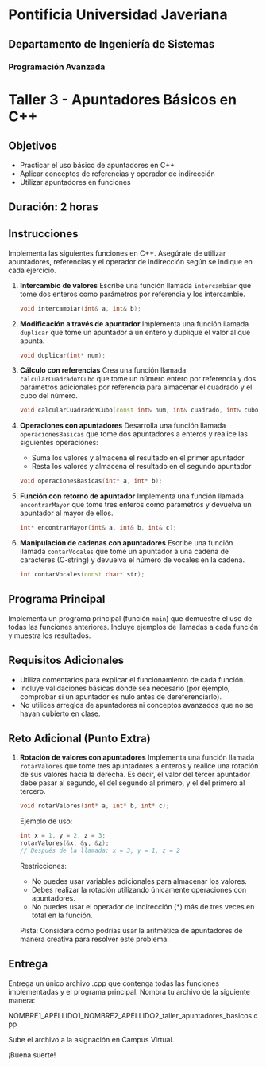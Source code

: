 # Pontificia Universidad Javeriana
## Departamento de Ingeniería de Sistemas
### Programación Avanzada
# Taller 3 - Apuntadores Básicos en C++

## Objetivos
- Practicar el uso básico de apuntadores en C++
- Aplicar conceptos de referencias y operador de indirección
- Utilizar apuntadores en funciones

## Duración: 2 horas

## Instrucciones
Implementa las siguientes funciones en C++. Asegúrate de utilizar apuntadores, referencias y el operador de indirección según se indique en cada ejercicio.

1. **Intercambio de valores**
   Escribe una función llamada `intercambiar` que tome dos enteros como parámetros por referencia y los intercambie.
   ```cpp
   void intercambiar(int& a, int& b);
   ```

2. **Modificación a través de apuntador**
   Implementa una función llamada `duplicar` que tome un apuntador a un entero y duplique el valor al que apunta.
   ```cpp
   void duplicar(int* num);
   ```

3. **Cálculo con referencias**
   Crea una función llamada `calcularCuadradoYCubo` que tome un número entero por referencia y dos parámetros adicionales por referencia para almacenar el cuadrado y el cubo del número.
   ```cpp
   void calcularCuadradoYCubo(const int& num, int& cuadrado, int& cubo);
   ```

4. **Operaciones con apuntadores**
   Desarrolla una función llamada `operacionesBasicas` que tome dos apuntadores a enteros y realice las siguientes operaciones:
   - Suma los valores y almacena el resultado en el primer apuntador
   - Resta los valores y almacena el resultado en el segundo apuntador
   ```cpp
   void operacionesBasicas(int* a, int* b);
   ```

5. **Función con retorno de apuntador**
   Implementa una función llamada `encontrarMayor` que tome tres enteros como parámetros y devuelva un apuntador al mayor de ellos.
   ```cpp
   int* encontrarMayor(int& a, int& b, int& c);
   ```

6. **Manipulación de cadenas con apuntadores**
   Escribe una función llamada `contarVocales` que tome un apuntador a una cadena de caracteres (C-string) y devuelva el número de vocales en la cadena.
   ```cpp
   int contarVocales(const char* str);
   ```


## Programa Principal
Implementa un programa principal (función `main`) que demuestre el uso de todas las funciones anteriores. Incluye ejemplos de llamadas a cada función y muestra los resultados.

## Requisitos Adicionales
- Utiliza comentarios para explicar el funcionamiento de cada función.
- Incluye validaciones básicas donde sea necesario (por ejemplo, comprobar si un apuntador es nulo antes de dereferenciarlo).
- No utilices arreglos de apuntadores ni conceptos avanzados que no se hayan cubierto en clase.


## Reto Adicional (Punto Extra)

1. **Rotación de valores con apuntadores**
   Implementa una función llamada `rotarValores` que tome tres apuntadores a enteros y realice una rotación de sus valores hacia la derecha. Es decir, el valor del tercer apuntador debe pasar al segundo, el del segundo al primero, y el del primero al tercero.
   ```cpp
   void rotarValores(int* a, int* b, int* c);
   ```
   
   Ejemplo de uso:
   ```cpp
   int x = 1, y = 2, z = 3;
   rotarValores(&x, &y, &z);
   // Después de la llamada: x = 3, y = 1, z = 2
   ```

   Restricciones:
   - No puedes usar variables adicionales para almacenar los valores.
   - Debes realizar la rotación utilizando únicamente operaciones con apuntadores.
   - No puedes usar el operador de indirección (*) más de tres veces en total en la función.

   Pista: Considera cómo podrías usar la aritmética de apuntadores de manera creativa para resolver este problema.


## Entrega
Entrega un único archivo .cpp que contenga todas las funciones implementadas y el programa principal. Nombra tu archivo de la siguiente manera:

NOMBRE1_APELLIDO1_NOMBRE2_APELLIDO2_taller_apuntadores_basicos.cpp

Sube el archivo a la asignación en Campus Virtual.

¡Buena suerte!
